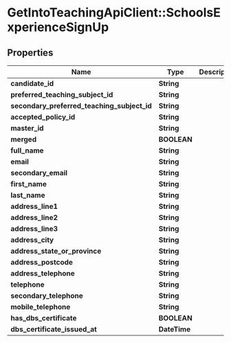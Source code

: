 # GetIntoTeachingApiClient::SchoolsExperienceSignUp

## Properties
Name | Type | Description | Notes
------------ | ------------- | ------------- | -------------
**candidate_id** | **String** |  | [optional] 
**preferred_teaching_subject_id** | **String** |  | 
**secondary_preferred_teaching_subject_id** | **String** |  | [optional] 
**accepted_policy_id** | **String** |  | 
**master_id** | **String** |  | [optional] 
**merged** | **BOOLEAN** |  | [optional] 
**full_name** | **String** |  | [optional] 
**email** | **String** |  | 
**secondary_email** | **String** |  | [optional] 
**first_name** | **String** |  | 
**last_name** | **String** |  | 
**address_line1** | **String** |  | 
**address_line2** | **String** |  | [optional] 
**address_line3** | **String** |  | [optional] 
**address_city** | **String** |  | 
**address_state_or_province** | **String** |  | 
**address_postcode** | **String** |  | 
**address_telephone** | **String** |  | 
**telephone** | **String** |  | 
**secondary_telephone** | **String** |  | 
**mobile_telephone** | **String** |  | [optional] 
**has_dbs_certificate** | **BOOLEAN** |  | 
**dbs_certificate_issued_at** | **DateTime** |  | [optional] 

